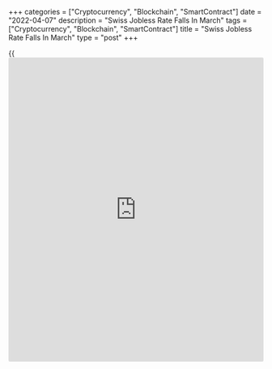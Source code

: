 +++
categories = ["Cryptocurrency", "Blockchain", "SmartContract"]
date = "2022-04-07"
description = "Swiss Jobless Rate Falls In March"
tags = ["Cryptocurrency", "Blockchain", "SmartContract"]
title = "Swiss Jobless Rate Falls In March"
type = "post"
+++

{{<iframe id="large-banner" src="https://www.bounty.group/#slide=3.0" width="100%" height="600" scrolling="no" style="border: 0px solid rgb(216, 221, 230); border-radius: 3px;">}}

Switzerland's unemployment rate decreased marginally in March, the State
Secretariat for Economic Affairs, or SECO, said on Thursday.

The unemployment rate fell to a seasonally adjusted 2.2 percent in March
from 2.3 percent in February. This was in line with economists'
forecast.

On an unadjusted basis, the jobless rate declined to 2.4 percent in
March from 2.5 percent in the previous month. Economists had forecast a
rate of 2.4 percent.

The number of registered unemployed fell to 109,500 persons in March
from 117,970 in February.

The unemployment rate among the youth aged between 15 and 24, decreased
to 1.8 percent in March from 1.9 percent in the previous month.

For comments and feedback [contact](https://www.playgroundfx.com/contact/): editorial@rtt[news](https://www.letsplayfx.com/blog/forex-news-website/).com

[Economic News][1]

 **What parts of the world are seeing the best (and worst) economic
performances lately? Click[here][2] to check out our [Econ Scorecard][2]
and find out! See up-to-the-moment [ranking](https://www.playgroundfx.com/blog/crypto-exchange-ranking/)s for the best and worst
performers in [GDP][3], [unemployment rate][4], [inflation][5] and much
more.**

   1. www.rtt[news](https://www.letsplayfx.com/blog/forex-news-website/).com/Content/EconomicNews.aspx
   2. www.rtt[news](https://www.letsplayfx.com/blog/forex-news-website/).com/economic-scorecard/world-rank/industrial-production/highest-performance.aspx
   3. www.rtt[news](https://www.letsplayfx.com/blog/forex-news-website/).com/economic-scorecard/world-rank/GDP/highest-performance.aspx
   4. www.rtt[news](https://www.letsplayfx.com/blog/forex-news-website/).com/economic-scorecard/world-rank/unemployment-rate/lowest-performance.aspx
   5. www.rtt[news](https://www.letsplayfx.com/blog/forex-news-website/).com/economic-scorecard/world-rank/CPI/highest-performance.aspx